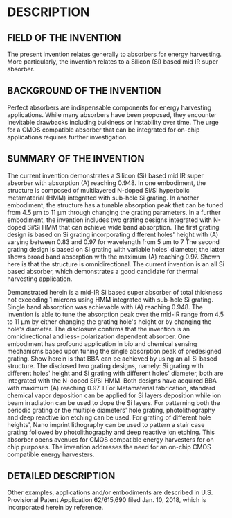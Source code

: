 # DESCRIPTION

## FIELD OF THE INVENTION

The present invention relates generally to absorbers for energy harvesting. More particularly, the invention relates to a Silicon (Si) based mid IR super absorber.

## BACKGROUND OF THE INVENTION

Perfect absorbers are indispensable components for energy harvesting applications. While many absorbers have been proposed, they encounter inevitable drawbacks including bulkiness or instability over time. The urge for a CMOS compatible absorber that can be integrated for on-chip applications requires further investigation.

## SUMMARY OF THE INVENTION

The current invention demonstrates a Silicon (Si) based mid IR super absorber with absorption (A) reaching 0.948. In one embodiment, the structure is composed of multilayered N-doped Si/Si hyperbolic metamaterial (HMM) integrated with sub-hole Si grating. In another embodiment, the structure has a tunable absorption peak that can be tuned from 4.5 μm to 11 μm through changing the grating parameters. In a further embodiment, the invention includes two grating designs integrated with N-doped Si/Si HMM that can achieve wide band absorption. The first grating design is based on Si grating incorporating different holes' height with (A) varying between 0.83 and 0.97 for wavelength from 5 μm to 7 The second grating design is based on Si grating with variable holes' diameter; the latter shows broad band absorption with the maximum (A) reaching 0.97. Shown here is that the structure is omnidirectional. The current invention is an all Si based absorber, which demonstrates a good candidate for thermal harvesting application.

Demonstrated herein is a mid-IR Si based super absorber of total thickness not exceeding 1 microns using HMM integrated with sub-hole Si grating. Single band absorption was achievable with (A) reaching 0.948. The invention is able to tune the absorption peak over the mid-IR range from 4.5 to 11 μm by either changing the grating hole's height or by changing the hole's diameter. The disclosure confirms that the invention is an omnidirectional and less- polarization dependent absorber. One embodiment has profound application in bio and chemical sensing mechanisms based upon tuning the single absorption peak of predesigned grating. Show herein is that BBA can be achieved by using an all Si based structure. The disclosed two grating designs, namely: Si grating with different holes' height and Si grating with different holes' diameter, both are integrated with the N-doped Si/Si HMM. Both designs have acquired BBA with maximum (A) reaching 0.97. I For Metamaterial fabrication, standard chemical vapor deposition can be applied for Si layers deposition while ion beam irradiation can be used to dope the Si layers. For patterning both the periodic grating or the multiple diameters' hole grating, photolithography and deep reactive ion etching can be used. For grating of different hole heights', Nano imprint lithography can be used to pattern a stair case grating followed by photolithography and deep reactive ion etching. This absorber opens avenues for CMOS compatible energy harvesters for on chip purposes. The invention addresses the need for an on-chip CMOS compatible energy harvesters.

## DETAILED DESCRIPTION

Other examples, applications and/or embodiments are described in U.S. Provisional Patent Application 62/615,690 filed Jan. 10, 2018, which is incorporated herein by reference.

